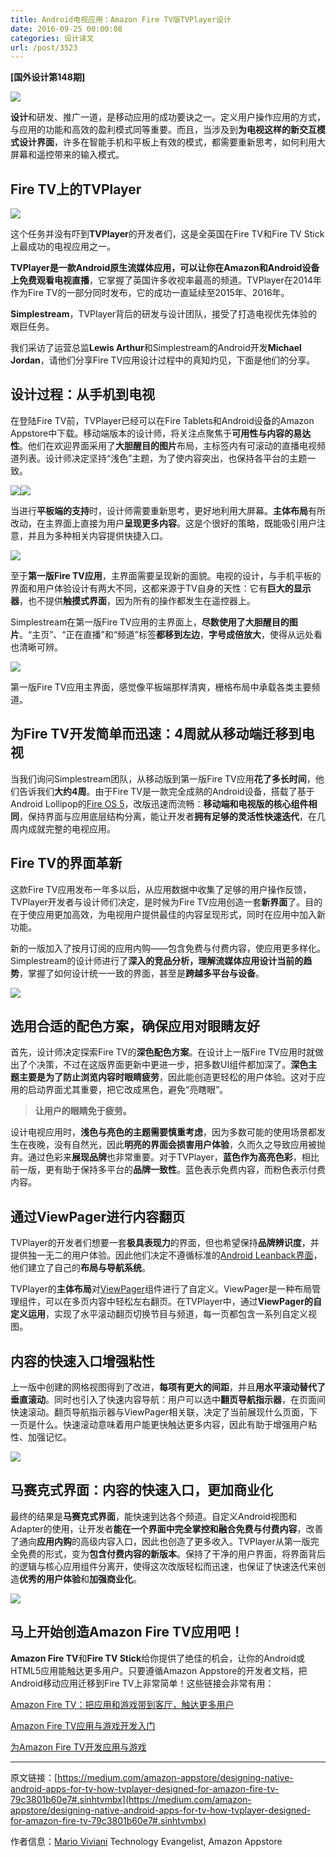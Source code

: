 ```yaml
---
title: Android电视应用：Amazon Fire TV版TVPlayer设计
date: 2016-09-25 00:00:08
categories: 设计译文
url: /post/3523
---
```


**[国外设计第148期]**

![](http://qiniu.colacdn.com/img/posts/2016-09/09-21/0-F1yr5kRsBHZ2vNWK.jpg)

**设计**和研发、推广一道，是移动应用的成功要诀之一。定义用户操作应用的方式，与应用的功能和高效的盈利模式同等重要。而且，当涉及到**为电视这样的新交互模式设计界面**，许多在智能手机和平板上有效的模式，都需要重新思考，如何利用大屏幕和遥控带来的输入模式。

## Fire TV上的TVPlayer

![](http://qiniu.colacdn.com/img/posts/2016-09/09-21/0-C6I2Hu2HtWFTIPO7.png)

这个任务并没有吓到**TVPlayer**的开发者们，这是全英国在Fire TV和Fire TV Stick上最成功的电视应用之一。

**TVPlayer是一款Android原生流媒体应用，可以让你在Amazon和Android设备上免费观看电视直播**，它掌握了英国许多收视率最高的频道。TVPlayer在2014年作为Fire TV的一部分同时发布，它的成功一直延续至2015年、2016年。

**Simplestream**，TVPlayer背后的研发与设计团队，接受了打造电视优先体验的艰巨任务。

我们采访了运营总监**Lewis Arthur**和Simplestream的Android开发**Michael Jordan**，请他们分享Fire TV应用设计过程中的真知灼见，下面是他们的分享。

## 设计过程：从手机到电视

在登陆Fire TV前，TVPlayer已经可以在Fire Tablets和Android设备的Amazon Appstore中下载。移动端版本的设计师，将关注点聚焦于**可用性与内容的易达性**。他们在欢迎界面采用了**大胆醒目的图片**布局，主标签内有可滚动的直播电视频道列表。设计师决定坚持“浅色”主题，为了使内容突出，也保持各平台的主题一致。

![](http://qiniu.colacdn.com/img/posts/2016-09/09-21/0-AncB4Dlaqvw7nWvV.png)![](http://qiniu.colacdn.com/img/posts/2016-09/09-21/0-WBoJB2UYacca0TzG.png)

当进行**平板端的支持**时，设计师需要重新思考，更好地利用大屏幕。**主体布局**有所改动，在主界面上直接为用户**呈现更多内容**。这是个很好的策略，既能吸引用户注意，并且为多种相关内容提供快捷入口。

![](http://qiniu.colacdn.com/img/posts/2016-09/09-21/0-s8YaswLN8cFMLkEi.png)

至于**第一版Fire TV应用**，主界面需要呈现新的面貌。电视的设计，与手机平板的界面和用户体验设计有两大不同，这都来源于TV自身的天性：它有**巨大的显示器**，也不提供**触摸式界面**，因为所有的操作都发生在遥控器上。

Simplestream在第一版Fire TV应用的主界面上，**尽数使用了大胆醒目的图片**。“主页”、“正在直播”和“频道”标签**都移到左边**，**字号成倍放大**，使得从远处看也清晰可辨。

![](http://qiniu.colacdn.com/img/posts/2016-09/09-21/0-uER5i3hZGQnhcnw4.png)

第一版Fire TV应用主界面，感觉像平板端那样清爽，栅格布局中承载各类主要频道。

## 为Fire TV开发简单而迅速：4周就从移动端迁移到电视

当我们询问Simplestream团队，从移动版到第一版Fire TV应用**花了多长时间**，他们告诉我们**大约4周**。由于Fire TV是一款完全成熟的Android设备，搭载了基于Android Lollipop的[Fire OS 5](https://developer.amazon.com/public/solutions/devices/fire-tv/overview/developing-apps-and-games-for-amazon-fire-tv)，改版迅速而流畅：**移动端和电视版的核心组件相同**，保持界面与应用底层结构分离，能让开发者**拥有足够的灵活性快速迭代**，在几周内成就完整的电视应用。

## Fire TV的界面革新

这款Fire TV应用发布一年多以后，从应用数据中收集了足够的用户操作反馈，TVPlayer开发者与设计师们决定，是时候为Fire TV应用创造一套**新界面**了。目的在于使应用更加高效，为电视用户提供最佳的内容呈现形式，同时在应用中加入新功能。


新的一版加入了按月订阅的应用内购——包含免费与付费内容，使应用更多样化。Simplestream的设计师进行了**深入的竞品分析，理解流媒体应用设计当前的趋势**，掌握了如何设计统一一致的界面，甚至是**跨越多平台与设备**。

![](http://qiniu.colacdn.com/img/posts/2016-09/09-21/0--AkSc_NnXYNLbKrf.jpg)

## 选用合适的配色方案，确保应用对眼睛友好

首先，设计师决定探索Fire TV的**深色配色方案**。在设计上一版Fire TV应用时就做出了个决策，不过在这版界面更新中更进一步，把多数UI组件都加深了。**深色主题主要是为了防止浏览内容时眼睛疲劳**，因此能创造更轻松的用户体验。这对于应用的启动界面尤其重要，把它改成黑色，避免“亮瞎眼”。

> **让用户的眼睛免于疲劳。**

设计电视应用时，**浅色与亮色的主题需要慎重考虑**，因为多数可能的使用场景都发生在夜晚，没有自然光，因此**明亮的界面会损害用户体验**，久而久之导致应用被抛弃。通过色彩来**展现品牌**也非常重要。对于TVPlayer，**蓝色作为高亮色彩**，相比前一版，更有助于保持多平台的**品牌一致性**。蓝色表示免费内容，而粉色表示付费内容。

## 通过ViewPager进行内容翻页

TVPlayer的开发者们想要一套**极具表现力**的界面，但也希望保持**品牌辨识度**，并提供独一无二的用户体验。因此他们决定不遵循标准的[Android Leanback界面](http://developer.android.com/tools/support-library/features.html#v17-leanback)，他们建立了自己的**布局与导航系统**。

TVPlayer的**主体布局**对[ViewPager](http://developer.android.com/training/animation/screen-slide.html)组件进行了自定义。ViewPager是一种布局管理组件，可以在多页内容中轻松左右翻页。在TVPlayer中，通过**ViewPager的自定义运用**，实现了水平滚动翻页切换节目与频道，每一页都包含一系列自定义视图。

## 内容的快速入口增强粘性

上一版中创建的网格视图得到了改进，**每项有更大的间距**，并且**用水平滚动替代了垂直滚动**。同时也引入了快速内容导航：用户可以选中**翻页导航指示器**，在页面间快速滚动。翻页导航指示器与ViewPager相关联，决定了当前展现什么页面，下一页是什么。快速滚动意味着用户能更快触达更多内容，因此有助于增强用户粘性、加强记忆。

![](http://qiniu.colacdn.com/img/posts/2016-09/09-21/0-yEy2wOan57S_ShDy.PNG)

## 马赛克式界面：内容的快速入口，更加商业化

最终的结果是**马赛克式界面**，能快速到达各个频道。自定义Android视图和Adapter的使用，让开发者**能在一个界面中完全掌控和融合免费与付费内容**，改善了通向**应用内购**的高级内容入口，因此也创造了更多收入。TVPlayer从第一版完全免费的形式，变为**包含付费内容的新版本**。保持了干净的用户界面，将界面背后的逻辑与核心应用组件分离开，使得这次改版轻松而迅速，也保证了快速迭代来创造**优秀的用户体验**和**加强商业化**。

![](http://qiniu.colacdn.com/img/posts/2016-09/09-21/0-iHns9GwlNwn2BGyU.jpg)

## 马上开始创造Amazon Fire TV应用吧！

**Amazon Fire TV**和**Fire TV Stick**给你提供了绝佳的机会，让你的Android或HTML5应用能触达更多用户。只要遵循Amazon Appstore的开发者文档，把Android移动应用迁移到Fire TV上非常简单！这些链接会非常有用：

[Amazon Fire TV：把应用和游戏带到客厅，触达更多用户](https://developer.amazon.com/public/solutions/devices/fire-tv/overview/developing-apps-and-games-for-amazon-fire-tv)

[Amazon Fire TV应用与游戏开发入门](https://developer.amazon.com/public/solutions/devices/fire-tv/overview/getting-started-developing-apps-and-games-for-amazon-fire-tv)

[为Amazon Fire TV开发应用与游戏](https://developer.amazon.com/public/solutions/devices/fire-tv/overview/developing-apps-and-games-for-amazon-fire-tv)

---

原文链接：[https://medium.com/amazon-appstore/designing-native-android-apps-for-tv-how-tvplayer-designed-for-amazon-fire-tv-79c3801b60e7#.sinhtvmbx](https://medium.com/amazon-appstore/designing-native-android-apps-for-tv-how-tvplayer-designed-for-amazon-fire-tv-79c3801b60e7#.sinhtvmbx)

作者信息：[Mario Viviani](https://medium.com/@Mariuxtheone)
Technology Evangelist, Amazon Appstore
